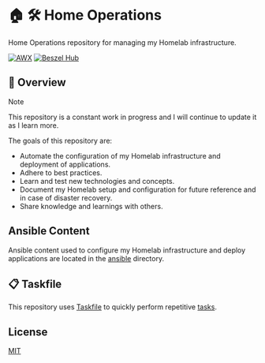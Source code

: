 # 🏠 🛠 Home Operations

Home Operations repository for managing my Homelab infrastructure.

[![AWX](https://img.shields.io/endpoint?url=https%3A%2F%2Fstatus.macaroni-beardie.ts.net%2Fapi%2Fv1%2Fendpoints%2Fhome-ops_awx%2Fhealth%2Fbadge.shields&style=for-the-badge&logo=ansible&logoColor=white&label=AWX)](https://status.macaroni-beardie.ts.net)
[![Beszel Hub](https://img.shields.io/endpoint?url=https%3A%2F%2Fstatus.macaroni-beardie.ts.net%2Fapi%2Fv1%2Fendpoints%2Fhome-ops_beszel-hub%2Fhealth%2Fbadge.shields&style=for-the-badge&logo=statuspage&logoColor=white&label=Beszel%20Hub)](https://status.macaroni-beardie.ts.net)

## 📝 Overview

> [!NOTE]
> This repository is a constant work in progress and I will continue to update it as I learn more.

The goals of this repository are:

- Automate the configuration of my Homelab infrastructure and deployment of applications.
- Adhere to best practices.
- Learn and test new technologies and concepts.
- Document my Homelab setup and configuration for future reference and in case of disaster recovery.
- Share knowledge and learnings with others.

## Ansible Content

Ansible content used to configure my Homelab infrastructure and deploy applications are located in the [ansible](ansible) directory.

## 📋 Taskfile

This repository uses [Taskfile](https://taskfile.dev) to quickly perform repetitive [tasks](Taskfile.yml).

## License

[MIT](LICENSE)
